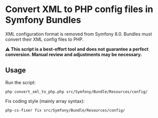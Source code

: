 # Convert XML to PHP config files in Symfony Bundles

XML configuration format is removed from Symfony 8.0. Bundles must convert their XML config files to PHP.

**⚠️ This script is a best-effort tool and does not guarantee a perfect conversion. Manual review and adjustments may be necessary.**

## Usage

Run the script:

    php convert_xml_to_php.php src/Symfony/Bundle/Resources/config/

Fix coding style (mainly array syntax):

    php-cs-fixer fix src/Symfony/Bundle/Resources/config/
